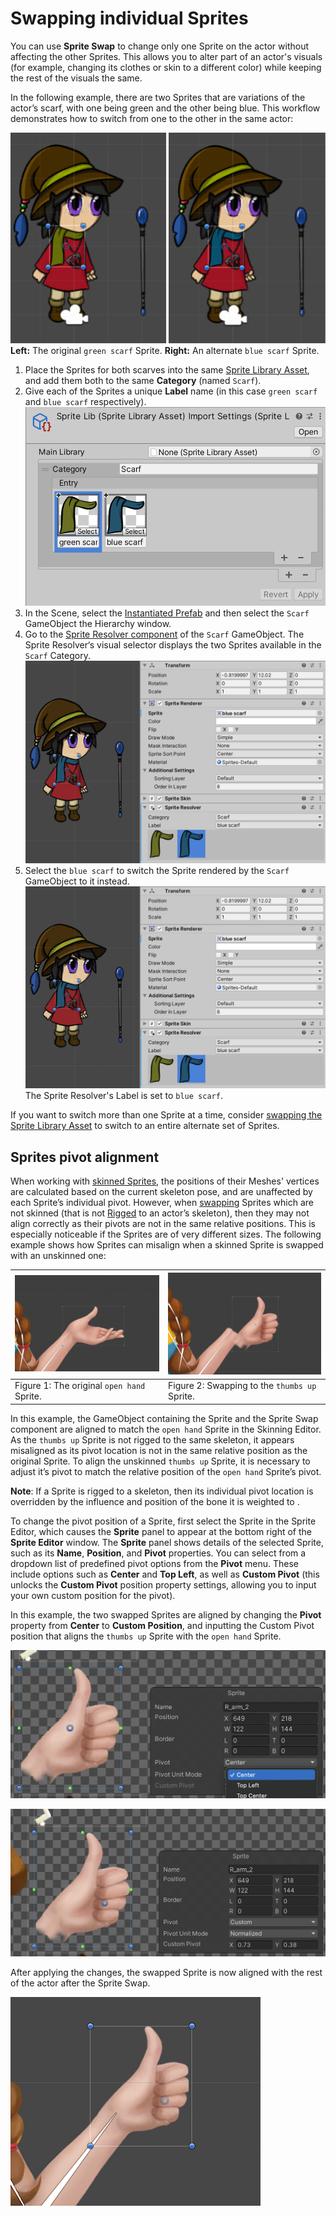 # Swapping individual Sprites
You can use __Sprite Swap__ to change only one Sprite on the actor without affecting the other Sprites. This allows you to alter part of an actor's visuals (for example, changing its clothes or skin to a different color) while keeping the rest of the visuals the same.

In the following example, there are two Sprites that are variations of the actor’s scarf, with one being green and the other being blue. This workflow demonstrates how to switch from one to the other in the same actor:

![](images/bothscarves.PNG)<br/>__Left:__ The original `green scarf` Sprite. __Right:__ An alternate `blue scarf` Sprite.

1. Place the Sprites for both scarves into the same [Sprite Library Asset](SLAsset.md), and add them both to the same **Category** (named `Scarf`).
   <br/>
2. Give each of the Sprites a unique __Label__ name (in this case `green scarf` and `blue scarf` respectively).<br/>![](images/2d-anim-change-parts-SLAsset.png)
   <br/>
3. In the Scene, select the [Instantiated Prefab](https://docs.unity3d.com/Manual/InstantiatingPrefabs.html) and then select the `Scarf` GameObject the Hierarchy window.
   <br/>
4. Go to the [Sprite Resolver component](SLAsset.md#sprite-resolver-component) of the `Scarf` GameObject. The Sprite Resolver‘s visual selector displays the two Sprites available in the `Scarf` Category.<br/>![](images/2d-anim-change-parts-select-green.png)
   <br/>
5. Select the `blue scarf` to switch the Sprite rendered by the `Scarf` GameObject to it instead.<br/>![](images/2d-anim-change-parts-select-blue.png)<br/>The Sprite Resolver's Label is set to `blue scarf`.

If you want to switch more than one Sprite at a time, consider [swapping the Sprite Library Asset](SLASwap.md) to switch to an entire alternate set of Sprites.

## Sprites pivot alignment

When working with [skinned Sprites](SkinningEditor.md), the positions of their Meshes' vertices are calculated based on the current skeleton pose, and are unaffected by each Sprite’s individual pivot. However, when [swapping](SpriteSwapIntro.md) Sprites which are not skinned (that is not [Rigged](SkinEdToolsShortcuts.md#bone-tools) to an actor’s skeleton), then they may not align correctly as their pivots are not in the same relative positions. This is especially noticeable if the Sprites are of very different sizes. The following example shows how Sprites can misalign when a skinned Sprite is swapped with an unskinned one:

| ![Figure 1: The original `open hand` Sprite.](images/Pivot_Scene_OpenHand.png) | ![Figure 2: Swapping to the `thumbs up` Sprite. ](images/Pivot_Scene_GestureOffset.png) |
| ----------------------- | ----------------------- |
| Figure 1: The original `open hand` Sprite. | Figure 2: Swapping to the `thumbs up` Sprite. |

In this example, the GameObject containing the Sprite and the Sprite Swap component are aligned to match the `open hand` Sprite in the Skinning Editor. As the `thumbs up` Sprite is not rigged to the same skeleton, it appears misaligned as its pivot location is not in the same relative position as the original Sprite. To align the unskinned  `thumbs up` Sprite, it is necessary to adjust it’s pivot to match the relative position of the `open hand` Sprite’s pivot.

__Note__: If a Sprite is rigged to a skeleton, then its individual pivot location is overridden by the influence and position of the bone it is weighted to .

To change the pivot position of a Sprite, first select the Sprite in the Sprite Editor, which causes the __Sprite__ panel to appear at the bottom right of the __Sprite Editor__ window. The __Sprite__ panel shows details of the selected Sprite, such as its __Name__, __Position__, and __Pivot__ properties. You can select from a dropdown list of predefined pivot options from the __Pivot__ menu. These include options such as __Center__ and __Top Left__, as well as __Custom Pivot__ (this unlocks the __Custom Pivot__ position property settings, allowing you to input your own custom position for the pivot).

In this example, the two swapped Sprites are aligned by changing the __Pivot__ property from __Center__ to __Custom Position__, and inputting the Custom Pivot position that aligns the `thumbs up` Sprite with the ``open hand`` Sprite.

![](images/Pivot_SpriteEditor_Gesture.png)

![](images/Pivot_SpriteEditor_Fixed.png)

After applying the changes, the swapped Sprite is now aligned with the rest of the actor after the Sprite Swap.

![Pivot Fixed](images/Pivot_Scene_Fixed.png)
